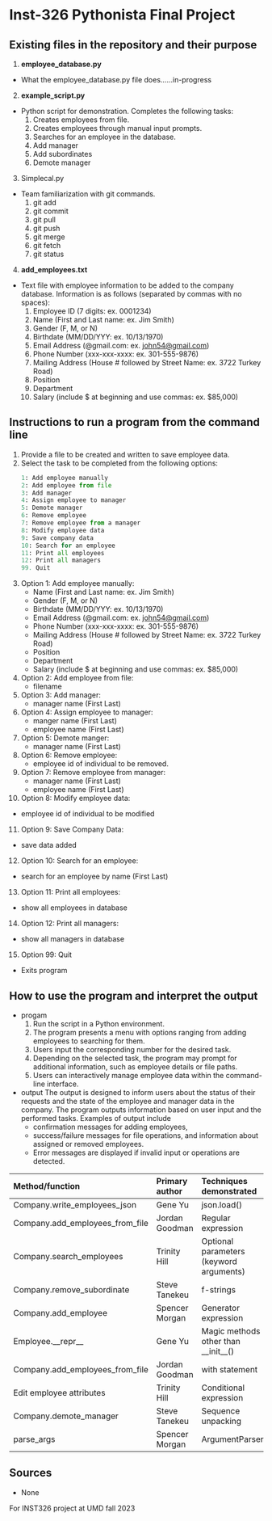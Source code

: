 # Inst-326 Pythonista Final Project

## Existing files in the repository and their purpose
1. **employee_database.py**
  * What the employee_database.py file does......in-progress
2. **example_script.py**
  * Python script for demonstration. Completes the following tasks:
     1. Creates employees from file.
     2. Creates employees through manual input prompts.
     3. Searches for an employee in the database.
     4. Add manager
     5. Add subordinates
     6. Demote manager   
3. Simplecal.py
  * Team familiarization with git commands.
    1. git add
    2. git commit
    3. git pull
    4. git push
    5. git merge
    6. git fetch
    7. git status
4. **add_employees.txt**
  * Text file with employee information to be added to the company database. Information is as follows (separated by commas with no spaces):
    1. Employee ID (7 digits: ex. 0001234)
    2. Name (First and Last name: ex. Jim Smith)
    3. Gender (F, M, or N)
    4. Birthdate (MM/DD/YYY: ex. 10/13/1970)
    5. Email Address (@gmail.com: ex. john54@gmail.com)
    6. Phone Number (xxx-xxx-xxxx: ex. 301-555-9876)
    7. Mailing Address (House # followed by Street Name: ex. 3722 Turkey Road)
    8. Position
    9. Department
    10. Salary (include $ at beginning and use commas: ex. $85,000)

## Instructions to run a program from the command line
1. Provide a file to be created and written to save employee data. 
2. Select the task to be completed from the following options:
   ```python
   1: Add employee manually
   2: Add employee from file
   3: Add manager
   4: Assign employee to manager
   5: Demote manager
   6: Remove employee
   7: Remove employee from a manager
   8: Modify employee data
   9: Save company data
   10: Search for an employee
   11: Print all employees
   12: Print all managers
   99. Quit
   ```
3. Option 1: Add employee manually:
   * Name (First and Last name: ex. Jim Smith)
   * Gender (F, M, or N)
   * Birthdate (MM/DD/YYY: ex. 10/13/1970)
   * Email Address (@gmail.com: ex. john54@gmail.com)
   * Phone Number (xxx-xxx-xxxx: ex. 301-555-9876)
   * Mailing Address (House # followed by Street Name: ex. 3722 Turkey Road)
   * Position
   * Department
   * Salary (include $ at beginning and use commas: ex. $85,000)
4. Option 2: Add employee from file:
   * filename
5. Option 3: Add manager:
   * manager name (First Last)
6. Option 4: Assign employee to manager:
   * manger name (First Last)
   * employee name (First Last)
7. Option 5: Demote manger:
   * manager name (First Last)
8. Option 6: Remove employee:
   * employee id of individual to be removed.
9. Option 7: Remove employee from manager:
   * manager name (First Last)
   * employee name (First Last)
10. Option 8: Modify employee data:
   * employee id of individual to be modified
11. Option 9: Save Company Data:
   * save data added
12. Option 10: Search for an employee:
   * search for an employee by name (First Last)
13. Option 11: Print all employees:
   * show all employees in database
14. Option 12: Print all managers:
   * show all managers in database
15. Option 99: Quit
   * Exits program

## How to use the program and interpret the output
* progam
  1. Run the script in a Python environment.
  2. The program presents a menu with options ranging from adding employees to searching for them.
  3. Users input the corresponding number for the desired task.
  4. Depending on the selected task, the program may prompt for additional information, such as employee details or file paths.
  5. Users can interactively manage employee data within the command-line interface.
* output
  The output is designed to inform users about the status of their requests and the state of the employee and manager data in the company.
  The program outputs information based on user input and the performed tasks.
    Examples of output include 
    * confirmation messages for adding employees, 
    * success/failure messages for file operations, and information about assigned or removed employees.
    * Error messages are displayed if invalid input or operations are detected.


|Method/function                 |Primary author  |Techniques demonstrated                  |
| :----------------------------  | :------------- | :-------------------------------------- |
|Company.write_employees_json    |Gene Yu         |json.load()                              |
|Company.add_employees_from_file |Jordan Goodman  |Regular expression                       |
|Company.search_employees        |Trinity Hill    |Optional parameters (keyword arguments)  |
|Company.remove_subordinate      |Steve Tanekeu   |f-strings                                |
|Company.add_employee            |Spencer Morgan  |Generator expression                     |
|Employee.\_\_repr\_\_           |Gene Yu         |Magic methods other than \_\_init\_\_()  |
|Company.add_employees_from_file |Jordan Goodman  |with statement                           |
|Edit employee attributes        |Trinity Hill    |Conditional expression                   |
|Company.demote_manager          |Steve Tanekeu   |Sequence unpacking                       |
|parse_args                      |Spencer Morgan  |ArgumentParser                           |
  
## Sources
* None


For INST326 project at UMD fall 2023
